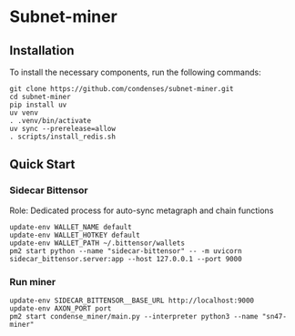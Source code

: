 # Subnet-miner

## Installation
To install the necessary components, run the following commands:
```
git clone https://github.com/condenses/subnet-miner.git
cd subnet-miner
pip install uv
uv venv
. .venv/bin/activate
uv sync --prerelease=allow
. scripts/install_redis.sh
```

## Quick Start
### Sidecar Bittensor
Role: Dedicated process for auto-sync metagraph and chain functions
```
update-env WALLET_NAME default
update-env WALLET_HOTKEY default
update-env WALLET_PATH ~/.bittensor/wallets
pm2 start python --name "sidecar-bittensor" -- -m uvicorn sidecar_bittensor.server:app --host 127.0.0.1 --port 9000
```
### Run miner
```
update-env SIDECAR_BITTENSOR__BASE_URL http://localhost:9000
update-env AXON_PORT port
pm2 start condense_miner/main.py --interpreter python3 --name "sn47-miner"
```
